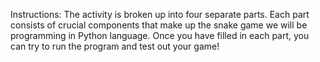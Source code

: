Instructions: The activity is broken up into four separate parts.
Each part consists of crucial components that make up the snake game we will
be programming in Python language. Once you have filled in each part, you can
try to run the program and test out your game!

